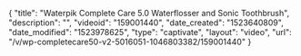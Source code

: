 {
    "title": "Waterpik Complete Care 5.0 Waterflosser and Sonic Toothbrush",
    "description": "",
    "videoid": "159001440",
    "date_created": "1523640809",
    "date_modified": "1523978625",
    "type": "captivate",
    "layout": "video",
    "url": "\/v\/wp-completecare50-v2-5016051-1046803382\/159001440"
}
